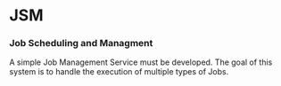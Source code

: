 # JSM
### Job Scheduling and Managment

A simple Job Management Service must be developed. The goal of this system is to handle the execution of multiple types of Jobs.
